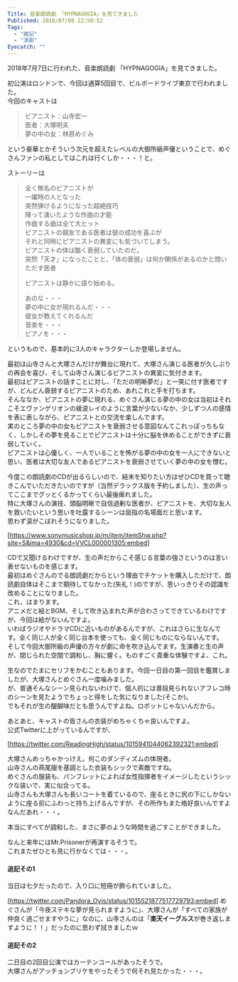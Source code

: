 ```yaml
---
Title: 音楽朗読劇 「HYPNAGOGIA」を見てきました
Published: 2018/07/08 22:50:52
Tags:
  - "雑記"
  - "演劇"
Eyecatch: ""
---
```

2018年7月7日に行われた、音楽朗読劇 「HYPNAGOGIA」を見てきました。  

初公演はロンドンで、今回は通算5回目で、ビルボードライブ東京で行われました。  
今回のキャストは

> ピアニスト：山寺宏一  
> 医者：大塚明夫  
> 夢の中の女：林原めぐみ  

という豪華とかそういう次元を超えたレベルの大御所級声優ということで、めぐさんファンの私としてはこれは行くしか・・・！と。  



<!-- more -->

ストーリーは  

> 全く無名のピアニストが  
> 一躍時の人となった  
> 突然弾けるようになった超絶技巧  
> 降って湧いたような作曲の才能  
> 作曲する曲は全て大ヒット  
> ピアニストの親友である医者は彼の成功を喜ぶが  
> それと同時にピアニストの異変にも気づいてしまう。  
> ピアニストの体は酷く衰弱していたのだ。  
> 突然「天才」になったことと、「体の衰弱」は何か関係があるのかと問いただす医者  
>   
> ピアニストは静かに語り始める。  
>   
> あのな・・・  
> 夢の中に女が現れるんだ・・・  
> 彼女が教えてくれるんだ  
> 音楽を・・・  
> ピアノを・・・  

というもので、基本的に3人のキャラクターしか登場しません。  

最初は山寺さんと大塚さんだけが舞台に現れて、大塚さん演じる医者が久しぶりの再会を喜び、そして山寺さん演じるピアニストの異変に気付きます。  
最初はピアニストの話すことに対し、「ただの明晰夢だ」と一笑に付す医者ですが、どんどん衰弱するピアニストのため、あれこれと手を打ちます。  
そんななか、ピアニストの夢に現れる、めぐさん演じる夢の中の女は当初はそれこそエヴァンゲリオンの綾波レイのように言葉が少ないなか、少しずつ人の感情を表に表しながら、ピアニストとの交流を楽しんでます。  
実のところ夢の中の女もピアニストを衰弱させる意図なんてこれっぽっちもなく、しかしその夢を見ることでピアニストは十分に脳を休めることができずに衰弱していく。  
ピアニストは心優しく、一人でいることを怖がる夢の中の女を一人にできないと思い、医者は大切な友人であるピアニストを衰弱させていく夢の中の女を憎む。  


今度この朗読劇のCDが出るらしいので、結末を知りたい方はぜひCDを買って聴きこんでいただきたいのですが（当然デラックス版を予約しました）、生の声ってここまでグッとくるかってくらい最後痺れました。   
特に大塚さんの演技、頭脳明晰で自信過剰な医者が、ピアニストを、大切な友人を救いたいという思いを吐露するシーンは屈指の名場面だと思います。  
思わず涙がこぼれそうになりました。  



[https://www.sonymusicshop.jp/m/item/itemShw.php?site=S&ima=4930&cd=VVCL000001305:embed]



CDで又聞けるわけですが、生の声だからこそ感じる言葉の強さというのは言い表せないものを感じます。  
最初はめぐさんのでる朗読劇だからという理由でチケットを購入しただけで、朗読劇自体はそこまで期待してなかった(失礼！)のですが、思いっきりその認識を改めることになりました。  
これ、はまります。  
アニメだと絵とBGM、そして吹き込まれた声が合わさってできているわけですが、今回は絵がないんですよ。  
いわばラジオやドラマCDに近いものがあるんですが、これはさらに生なんです。全く同じ人が全く同じ台本を使っても、全く同じものにならないんです。  
そして今回大御所級の声優の方々が劇に命を吹き込んでます。生演奏と生の声が、閉じられた空間で調和し、胸に響く。ものすごく貴重な体験ですよ、これ。  

生なのでたまにセリフをかむこともあります。今回一日目の第一回目を鑑賞しましたが、大塚さんとめぐさん一度噛みました。  
が、普通そんなシーン見られないわけで、個人的には普段見られないアフレコ時のシーンを見たようでちょっと得をした気になりました(そこか)。  
でもそれが生の醍醐味だとも思うんですよね。ロボットじゃないんだから。  



あとあと、キャストの皆さんの衣装がめちゃくちゃ良いんですよ。  
公式Twitterに上がっているんですが、

[https://twitter.com/ReadingHigh/status/1015941044062392321:embed]

大塚さんめっちゃかっけえ。何このダンディズムの体現者。    
山寺さんの燕尾服を基調とした衣装もシックで素敵ですね。  
めぐさんの服装も、パンフレットによれば女性指揮者をイメージしたというシックな装いで、実に似合ってる。  
山寺さんも大塚さんも長いコートを着ているので、座るときに尻の下にしかないように座る前にふわっと持ち上げるんですが、その所作もまた格好良いんですよなんだあれ・・・。  


本当にすべてが調和した、まさに夢のような時間を過ごすことができました。  

なんと来年にはMr.Prisonerが再演するそうで。  
これまたぜひとも見に行かなくては・・・。  

#### 追記その1  
当日は七夕だったので、入り口に短冊が飾られていました。  

[https://twitter.com/Pandora_Ovis/status/1015521877517729793:embed]
めぐさんが「今夜ステキな夢が見られますように」、大塚さんが「すべての家族が仲良く過ごせますやうに」なのに、山寺さんのは「<b>楽天イーグルス</b>が巻き返しますように！！」だったのに思わず拭きましたｗ  



#### 追記その2  

二日目の2回目公演ではカーテンコールがあったそうで。  
大塚さんがアッチョンブリケをやったそうで何それ見たかった・・・。  

